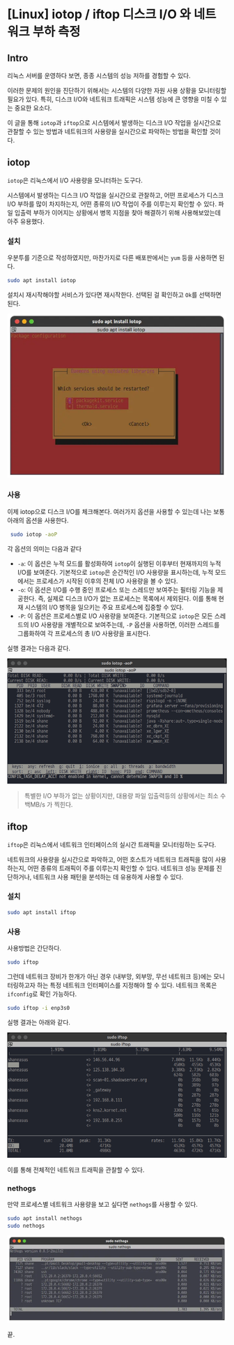 # [Linux] iotop / iftop 디스크 I/O 와 네트워크 부하 측정

## Intro

리눅스 서버를 운영하다 보면, 종종 시스템의 성능 저하를 경험할 수 있다. 

이러한 문제의 원인을 진단하기 위해서는 시스템의 다양한 자원 사용 상황을 모니터링할 필요가 있다. 특히, 디스크 I/O와 네트워크 트래픽은 시스템 성능에 큰 영향을 미칠 수 있는 중요한 요소다.

이 글을 통해  `iotop`과 `iftop`으로 시스템에서 발생하는 디스크 I/O 작업을 실시간으로 관찰할 수 있는 방법과 네트워크의 사용량을 실시간으로 파악하는 방법을 확인할 것이다. 

## iotop

`iotop`은 리눅스에서 I/O 사용량을 모니터하는 도구다.

시스템에서 발생하는 디스크 I/O 작업을 실시간으로 관찰하고, 어떤 프로세스가 디스크 I/O 부하를 많이 차지하는지, 어떤 종류의 I/O 작업이 주를 이루는지 확인할 수 있다. 파일 입출력 부하가 이어지는 상황에서 병목 지점을 찾아 해결하기 위해 사용해보았는데 아주 유용했다.

### 설치

우분투를 기준으로 작성하였지만, 마찬가지로 다른 배포판에서는 `yum` 등을 사용하면 된다.

```bash
sudo apt install iotop
```

설치시 재시작해야할 서비스가 있다면 재시작한다. 선택된 걸 확인하고 `Ok`를 선택하면 된다.

![3](https://raw.githubusercontent.com/ShanePark/mdblog/main/OS/linux/iotop_iftop.assets/3.webp)

### 사용

이제 iotop으로 디스크 I/O를 체크해본다. 여러가지 옵션을 사용할 수 있는데 나는 보통 아래의 옵션을 사용한다.

```bash
 sudo iotop -aoP
```

각 옵션의 의미는 다음과 같다

- `-a`: 이 옵션은 누적 모드를 활성화하여 `iotop`이 실행된 이후부터 현재까지의 누적 I/O를 보여준다. 기본적으로 `iotop`은 순간적인 I/O 사용량을 표시하는데, 누적 모드에서는 프로세스가 시작된 이후의 전체 I/O 사용량을 볼 수 있다.
- `-o`: 이 옵션은 I/O를 수행 중인 프로세스 또는 스레드만 보여주는 필터링 기능을 제공한다. 즉, 실제로 디스크 I/O가 없는 프로세스는 목록에서 제외된다. 이를 통해 현재 시스템의 I/O 병목을 일으키는 주요 프로세스에 집중할 수 있다.
- `-P`: 이 옵션은 프로세스별로 I/O 사용량을 보여준다. 기본적으로 `iotop`은 모든 스레드의 I/O 사용량을 개별적으로 보여주는데, `-P` 옵션을 사용하면, 이러한 스레드를 그룹화하여 각 프로세스의 총 I/O 사용량을 표시한다.

실행 결과는 다음과 같다.

![1](https://raw.githubusercontent.com/ShanePark/mdblog/main/OS/linux/iotop_iftop.assets/1.webp)

> 특별한 I/O 부하가 없는 상황이지만, 대용량 파일 입출력등의 상황에서는 최소 수백MB/s 가 찍힌다.

## iftop

`iftop`은 리눅스에서 네트워크 인터페이스의 실시간 트래픽을 모니터링하는 도구다. 

네트워크의 사용량을 실시간으로 파악하고, 어떤 호스트가 네트워크 트래픽을 많이 사용하는지, 어떤 종류의 트래픽이 주를 이루는지 확인할 수 있다. 네트워크 성능 문제를 진단하거나, 네트워크 사용 패턴을 분석하는 데 유용하게 사용할 수 있다. 

### 설치

```bash
sudo apt install iftop
```

### 사용

사용방법은 간단하다.

```bash
sudo iftop
```

그런데 네트워크 장비가 한개가 아닌 경우 (내부망, 외부망, 무선 네트워크 등)에는 모니터링하고자 하는 특정 네트워크 인터페이스를 지정해야 할 수 있다. 네트워크 목록은 `ifconfig`로 확인 가능하다.

```bash
sudo iftop -i enp3s0
```

실행 결과는 아래와 같다.

![2](https://raw.githubusercontent.com/ShanePark/mdblog/main/OS/linux/iotop_iftop.assets/2.webp)

이를 통해 전체적인 네트워크 트래픽을 관찰할 수 있다.

### nethogs

만약 프로세스별 네트워크 사용량을 보고 싶다면 `nethogs`를 사용할 수 있다.

```bash
sudo apt install nethogs
sudo nethogs
```

![4](https://raw.githubusercontent.com/ShanePark/mdblog/main/OS/linux/iotop_iftop.assets/4.webp)

끝.
